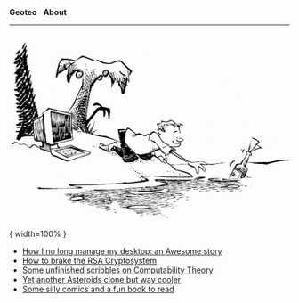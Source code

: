 <nav class="site-nav">
    <b><a href="https://www.geoteo.net" style="text-decoration:none">Geoteo</a></b>&nbsp;&nbsp;
    <b><a href="https://www.geoteo.net/contacts" style="text-decoration:none">About</a></b>
</nav>

---

![](pics/island.png){ width=100% }

- [How I no long manage my desktop: an Awesome story](config.md)
- [How to brake the RSA Cryptosystem](attack.md)
- [Some unfinished scribbles on Computability Theory](notes.md)
- [Yet another Asteroids clone but way cooler](astro.md)
- [Some silly comics and a fun book to read](comics.md)
